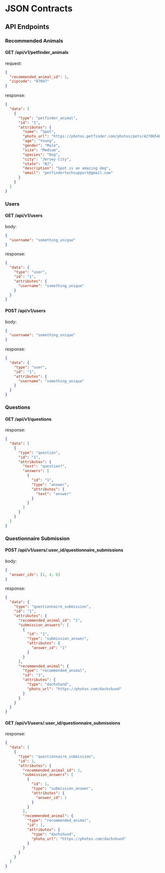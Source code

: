 # JSON Contracts

## API Endpoints

### Recommended Animals

#### GET /api/v1/petfinder_animals

request:

```json
{
  "recommended_animal_id": 1,
  "zipcode": "07097"
}
```

response:

```json
{
  "data": [
    {
      "type": "petfinder_animal",
      "id": "1",
      "attributes": {
        "name": "Spot",
        "photo_url": "https://photos.petfinder.com/photos/pets/42706540/1/?bust=1546042081",
        "age": "Young",
        "gender": "Male",
        "size": "Medium",
        "species": "Dog",
        "city": "Jersey City",
        "state": "NJ",
        "description": "Spot is an amazing dog",
        "email": "petfindertechsupport@gmail.com"
      }
    }
  ]
}
```

### Users

#### GET /api/v1/users

body:

```json
{
  "username": "something_unique"
}
```

response:

```json
{
  "data": {
    "type": "user",
    "id": "1",
    "attributes": {
      "username": "something_unique"
    }
  }
}
```

#### POST /api/v1/users

body:

```json
{
  "username": "something_unique"
}
```

response:

```json
{
  "data": {
    "type": "user",
    "id": "1",
    "attributes": {
      "username": "something_unique"
    }
  }
}
```

### Questions

#### GET /api/v1/questions

response:

```json
{
  "data": [
    {
      "type": "question",
      "id": "1",
      "attributes": {
        "text": "question?",
        "answers": [
          {
            "id": "1",
            "type": "answer",
            "attributes": {
              "text": "answer"
            }
          }
        ]
      }
    }
  ]
}
```

### Questionnaire Submission

#### POST /api/v1/users/:user_id/questionnaire_submissions

body:

```json
{
  "answer_ids": [1, 4, 6]
}
```

response:

```json
{
  "data": {
    "type": "questionnaire_submission",
    "id": "1",
    "attributes": {
      "recommended_animal_id": "1",
      "submission_answers": [
        {
          "id": "1",
          "type": "submission_answer",
          "attributes": {
            "answer_id": "1"
          }
        }
      ],
      "recommended_animal": {
        "type": "recommended_animal",
        "id": "1",
        "attributes": {
          "type": "dachshund",
          "photo_url": "https://photos.com/dachshund"
        }
      }
    }
  }
}
```

#### GET /api/v1/users/:user_id/questionnaire_submissions

response:

```json
{
  "data": [
    {
      "type": "questionnaire_submission",
      "id": 1,
      "attributes": {
        "recommended_animal_id": 1,
        "submission_answers": [
          {
            "id": 1,
            "type": "submission_answer",
            "attributes": {
              "answer_id": 1
            }
          }
        ],
        "recommended_animal": {
          "type": "recommended_animal",
          "id": 1,
          "attributes": {
            "type": "dachshund",
            "photo_url": "https://photos.com/dachshund"
          }
        }
      }
    }
  ]
}
```
